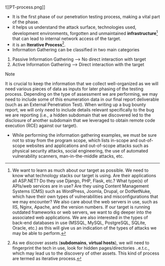![[PT-process.png]]

- It is the first phase of our penetration testing process, making a vital part of the phase.
- it helps us understand the attack surface, technologies used, development environments, forgotten and unmaintained **infrastructure**[^2] that can lead to internal network access of the target.
- it is an **Iterative Process**[^1].
- Information Gathering can be classified in two main categories

1. Passive Information Gathering  --> No direct interaction with target
2. Active Information Gathering --> Direct interaction with the target

> [!Note]
> It is crucial to keep the information that we collect well-organized as we will need various pieces of data as inputs for later phasing of the testing process. Depending on the type of assessment we are performing, we may need to include some of this enumeration data in our final report deliverable (such as an External Penetration Test). When writing up a bug bounty report, we will only need to include details relevant specifically to the bug we are reporting (i.e., a hidden subdomain that we discovered led to the disclosure of another subdomain that we leveraged to obtain remote code execution (RCE) against our target).

- While performing the information gathering examples, we must be sure not to stray from the program scope, which lists in-scope and out-of-scope websites and applications and out-of-scope attacks such as physical security attacks, social engineering, the use of automated vulnerability scanners, man-in-the-middle attacks, etc.


[^1]: As we discover assets (**subdomains**, **virtual hosts**), we will need to fingerprint the tech in use, look for hidden pages/directories ..e.t.c., which may lead us to the discovery of other assets. This kind of process are termed as iterative process.
[^2]: We want to learn as much about our target as possible. We need to know what technology stacks our target is using. Are their applications all ASP.NET? Do they use Django, PHP, Flask, etc.? What type(s) of APIs/web services are in use? Are they using Content Management Systems (CMS) such as WordPress, Joomla, Drupal, or DotNetNuke, which have their own types of vulnerabilities and misconfigurations that we may encounter? We also care about the web servers in use, such as IIS, Nginx, Apache, and the version numbers. If our target is running outdated frameworks or web servers, we want to dig deeper into the associated web applications. We are also interested in the types of back-end databases in use (MSSQL, MySQL, PostgreSQL, SQLite, Oracle, etc.) as this will give us an indication of the types of attacks we may be able to perform.